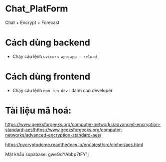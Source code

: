 # Chat_PlatForm
Chat + Encrypt + Forecast

# Cách dùng backend
- Chạy câu lệnh `uvicorn app:app --reload`

# Cách dùng frontend 
- Chạy câu lệnh `npm run dev` : dành cho developer

# Tài liệu mã hoá:
https://www.geeksforgeeks.org/computer-networks/advanced-encryption-standard-aes/https://www.geeksforgeeks.org/computer-networks/advanced-encryption-standard-aes/

https://pycryptodome.readthedocs.io/en/latest/src/cipher/aes.html

Mật khẩu supabase: gweGdYAbbp7tFY1j